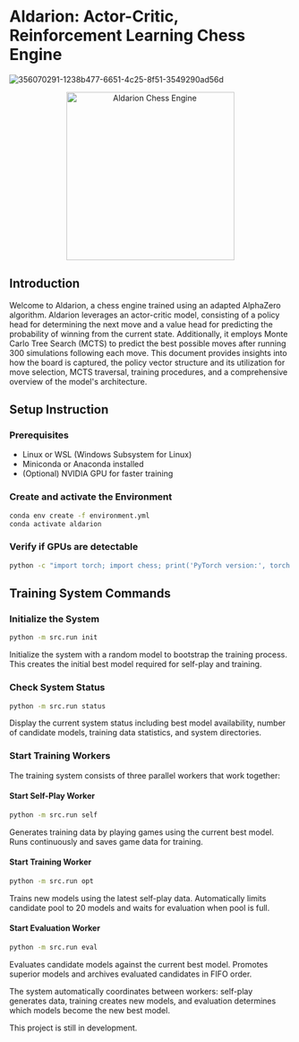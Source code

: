 # Aldarion: Actor-Critic, Reinforcement Learning Chess Engine

![356070291-1238b477-6651-4c25-8f51-3549290ad56d](https://github.com/user-attachments/assets/4a488daa-3fcf-4bdf-b92b-101eabec0b58)



<p align="center">
  <img src="https://github.com/Tomasdfgh/Aldarion-A2C-Chess-Engine/assets/86145397/44381ed4-ac65-4c96-8513-901336e4223c" alt="Aldarion Chess Engine" width="300">
</p>

## Introduction

Welcome to Aldarion, a chess engine trained using an adapted AlphaZero algorithm. Aldarion leverages an actor-critic model, consisting of a policy head for determining the next move and a value head for predicting the probability of winning from the current state. Additionally, it employs Monte Carlo Tree Search (MCTS) to predict the best possible moves after running 300 simulations following each move. This document provides insights into how the board is captured, the policy vector structure and its utilization for move selection, MCTS traversal, training procedures, and a comprehensive overview of the model's architecture.

## Setup Instruction

### Prerequisites
- Linux or WSL (Windows Subsystem for Linux)
- Miniconda or Anaconda installed
- (Optional) NVIDIA GPU for faster training

### Create and activate the Environment
```bash
conda env create -f environment.yml
conda activate aldarion
```

### Verify if GPUs are detectable
```bash
python -c "import torch; import chess; print('PyTorch version:', torch.__version__); print('CUDA available:', torch.cuda.is_available())"
```

## Training System Commands

### Initialize the System

```bash
python -m src.run init
```

Initialize the system with a random model to bootstrap the training process. This creates the initial best model required for self-play and training.

### Check System Status

```bash
python -m src.run status
```

Display the current system status including best model availability, number of candidate models, training data statistics, and system directories.

### Start Training Workers

The training system consists of three parallel workers that work together:

#### Start Self-Play Worker
```bash
python -m src.run self
```

Generates training data by playing games using the current best model. Runs continuously and saves game data for training.

#### Start Training Worker
```bash
python -m src.run opt
```

Trains new models using the latest self-play data. Automatically limits candidate pool to 20 models and waits for evaluation when pool is full.

#### Start Evaluation Worker
```bash
python -m src.run eval
```

Evaluates candidate models against the current best model. Promotes superior models and archives evaluated candidates in FIFO order.

The system automatically coordinates between workers: self-play generates data, training creates new models, and evaluation determines which models become the new best model.

This project is still in development.
